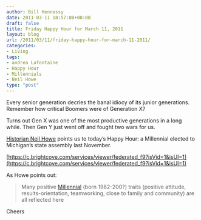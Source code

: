 ```yaml
---
author: Bill Hennessy
date: 2011-03-11 18:57:08+00:00
draft: false
title: Friday Happy Hour for March 11, 2011
layout: blog
url: /2011/03/11/friday-happy-hour-for-march-11-2011/
categories:
- Living
tags:
- andrea Lafontaine
- Happy Hour
- Millennials
- Neil Howe
type: "post"
---
```


Every senior generation decries the banal idiocy of its junior generations. Remember how critical Boomers were of Generation X?

 

Turns out Gen X was one of the most productive generations in a long while. Then Gen Y just went off and fought two wars for us. 

 

[Historian Neil Howe](https://blog.lifecourse.com/2010/12/millennials-in-office/) points us to today’s Happy Hour: a Millennial elected to Michigan’s state assembly last November.

 

[https://c.brightcove.com/services/viewer/federated_f9?isVid=1&isUI=1](https://c.brightcove.com/services/viewer/federated_f9?isVid=1&isUI=1)

 

As Howe points out: 

 

>   
> 
> Many positive [Millennial](https://www.lifecourse.com/mi/insight/def/millennial-gen.html) (born 1982-200?) traits (positive attitude, results-orientation, teamworking, close to family and community) are all reflected here
> 
> 

 

Cheers
